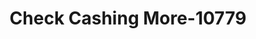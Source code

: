 ---
f_zip-code: 77357
f_state-code: TX
title: Check Cashing More-10779
f_phone: 281-689-3440
f_city-only: Caney
f_address: 20851 Fm 1485 Road New Caney
f_location-unique-id: '10779'
slug: check-cashing-more-10779
updated-on: '2024-05-30T13:46:58.046Z'
created-on: '2024-05-30T13:36:59.803Z'
published-on: '2024-05-30T13:54:32.469Z'
f_city-state: cms/city/caney-tx.md
f_company: cms/company/check-cashing-more.md
f_state: cms/state/texas.md
layout: '[payday-loan].html'
tags: payday-loan
---